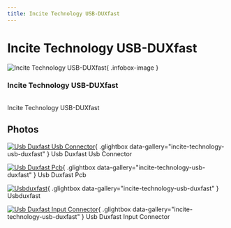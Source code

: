 ```yaml
---
title: Incite Technology USB-DUXfast
---
```


# Incite Technology USB-DUXfast

<div class="infobox" markdown>

![Incite Technology USB-DUXfast](./img/USB-DUXfast_usb_connector.jpg){ .infobox-image }

### Incite Technology USB-DUXfast

| | |
|---|---|

</div>

[](./img/Usbduxfast.png)  [](./img/Usbduxfast.png)Incite Technology USB-DUXfast

## Photos

<div class="photo-grid" markdown>

[![Usb Duxfast Usb Connector](./img/USB-DUXfast_usb_connector.jpg)](./img/USB-DUXfast_usb_connector.jpg "Usb Duxfast Usb Connector"){ .glightbox data-gallery="incite-technology-usb-duxfast" }
<span class="caption">Usb Duxfast Usb Connector</span>

[![Usb Duxfast Pcb](./img/USB-DUXfast_PCB.jpg)](./img/USB-DUXfast_PCB.jpg "Usb Duxfast Pcb"){ .glightbox data-gallery="incite-technology-usb-duxfast" }
<span class="caption">Usb Duxfast Pcb</span>

[![Usbduxfast](./img/Usbduxfast.png)](./img/Usbduxfast.png "Usbduxfast"){ .glightbox data-gallery="incite-technology-usb-duxfast" }
<span class="caption">Usbduxfast</span>

[![Usb Duxfast Input Connector](./img/USB-DUXfast_input_connector.jpg)](./img/USB-DUXfast_input_connector.jpg "Usb Duxfast Input Connector"){ .glightbox data-gallery="incite-technology-usb-duxfast" }
<span class="caption">Usb Duxfast Input Connector</span>

</div>
